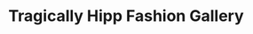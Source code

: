 ---
title: "Tragically Hipp Fashion Gallery"
url: /lakefield/tragically-hipp-fashion-gallery/
shop: clothes
---
